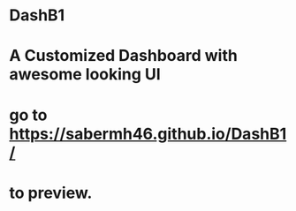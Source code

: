 # DashB1

# A Customized Dashboard with awesome looking UI

# go to https://sabermh46.github.io/DashB1/
# to preview.
